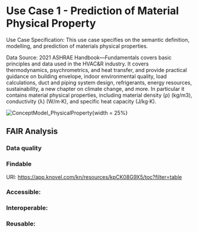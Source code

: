 #  Use Case 1 - Prediction of Material Physical Property 
Use Case Specification: This use case specifies on the semantic definition, modelling, and prediction of materials physical properties.

Data Source: 2021 ASHRAE Handbook—Fundamentals covers basic principles and data used in the HVAC&R industry. It covers thermodynamics, psychrometrics, and heat transfer, and provide practical guidance on building envelope, indoor environmental quality, load calculations, duct and piping system design, refrigerants, energy resources, sustainability, a new chapter on climate change, and more. In particular it contains material physical properties, including material density (ρ) (kg/m3), conductivity (λ) (W/m⋅K), and specific heat capacity (⁠J/kg⋅K).

![ConceptModel_PhysicalProperty](https://github.com/user-attachments/assets/4e6d1295-07fa-44c8-b3fc-770acbacf4b0){width = 25%}



## FAIR Analysis

### Data quality
  
### Findable
URI: https://app.knovel.com/kn/resources/kpCK08G9X5/toc?filter=table

### Accessible:

### Interoperable:

### Reusable:
